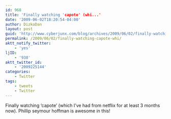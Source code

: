 ```yaml
---
id: 968
title: 'Finally watching 'capote' (whi...'
date: '2009-06-02T18:20:54-04:00'
author: DizkoDan
layout: post
guid: 'http://www.cyberjunx.com/blog/archives/2009/06/02/finally-watching-capote-whi/'
permalink: /2009/06/02/finally-watching-capote-whi/
aktt_notify_twitter:
    - 'yes'
ljID:
    - '930'
aktt_twitter_id:
    - '2009225144'
categories:
    - Twitter
tags:
    - tweets
    - Twitter
---
```


Finally watching ‘capote’ (which I’ve had from netflix for at least 3 months now). Phillip seymour hoffman is awesome in this!